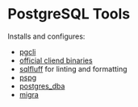 # PostgreSQL Tools

Installs and configures:

* [pgcli](https://github.com/dbcli/pgcli)
* [official cliend binaries](https://www.postgresql.org/docs/current/reference-client.html)
* [sqlfluff](https://github.com/sqlfluff/sqlfluff) for linting and formatting
* [pspg](https://github.com/okbob/pspg)
* [postgres_dba](https://github.com/NikolayS/postgres_dba)
* [migra](https://github.com/djrobstep/migra)
